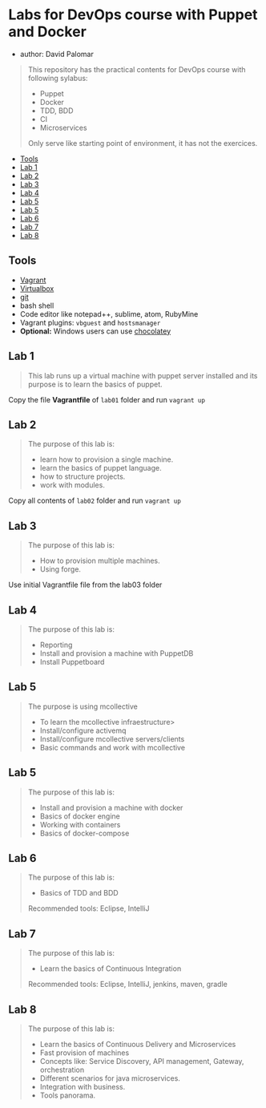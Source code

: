 # Labs for DevOps course with Puppet and Docker

- author: David Palomar

> This repository has the practical contents for DevOps course with following sylabus:
> 
> - Puppet
> - Docker
> - TDD, BDD
> - CI
> - Microservices
> 
> Only serve like starting point of environment, it has not the exercices.



<!-- MarkdownTOC -->

- [Tools](#tools)
- [Lab 1](#lab-1)
- [Lab 2](#lab-2)
- [Lab 3](#lab-3)
- [Lab 4](#lab-4)
- [Lab 5](#lab-5)
- [Lab 5](#lab-5-1)
- [Lab 6](#lab-6)
- [Lab 7](#lab-7)
- [Lab 8](#lab-8)

<!-- /MarkdownTOC -->


## Tools

- [Vagrant](http://www.vagrantup.com)
- [Virtualbox](http://www.virtualbox.com)
- [git](http://www.git-scm.com)
- bash shell
- Code editor like notepad++, sublime, atom, RubyMine
- Vagrant plugins: `vbguest` and `hostsmanager`
- __Optional:__ Windows users can use [chocolatey](http://www.chocolatey.com)

## Lab 1

> This lab runs up a virtual machine with puppet server installed and its purpose is to learn the basics of puppet.
> 

Copy the file  __Vagrantfile__ of `lab01` folder and run `vagrant up`

## Lab 2

> The purpose of this lab is:
> 
> - learn how to provision a single machine.
> - learn the basics of puppet language.
> - how to structure projects.
> - work with modules.


Copy all contents of `lab02` folder and run `vagrant up`

## Lab 3

> The purpose of this lab is:
> 
> - How to provision multiple machines.
> - Using forge.
> 

Use initial Vagrantfile file from the lab03 folder

## Lab 4

> The purpose of this lab is:
> 
> - Reporting
> - Install and provision a machine with PuppetDB
> - Install Puppetboard

## Lab 5

> The purpose is using mcollective
> 
> - To learn the mcollective infraestructure> 
> - Install/configure activemq
> - Install/configure mcollective servers/clients
> - Basic commands and work with mcollective
> 
## Lab 5

> The purpose of this lab is:
> 
> - Install and provision a machine with docker
> - Basics of docker engine
> - Working with containers
> - Basics of docker-compose


## Lab 6

> The purpose of this lab is:
> 
> - Basics of TDD and BDD
> 
> Recommended tools: Eclipse, IntelliJ

## Lab 7

> The purpose of this lab is:
> 
> - Learn the basics of Continuous Integration 
> 
> Recommended tools: Eclipse, IntelliJ, jenkins, maven, gradle

## Lab 8

> The purpose of this lab is:
> 
> - Learn the basics of Continuous Delivery and Microservices
> - Fast provision of machines
> - Concepts like: Service Discovery, API management, Gateway, orchestration
> - Different scenarios for java microservices.
> - Integration with business.
> - Tools panorama.
> 
>

